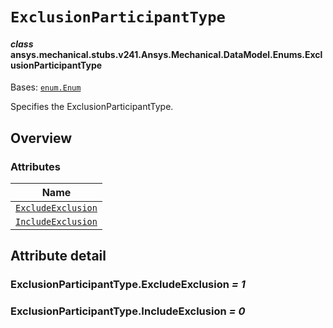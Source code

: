 # `ExclusionParticipantType`

<a id="ansys.mechanical.stubs.v241.Ansys.Mechanical.DataModel.Enums.ExclusionParticipantType"></a>

#### *class* ansys.mechanical.stubs.v241.Ansys.Mechanical.DataModel.Enums.ExclusionParticipantType

Bases: [`enum.Enum`](https://docs.python.org/3/library/enum.html#enum.Enum)

Specifies the ExclusionParticipantType.

<!-- !! processed by numpydoc !! -->

<a id="overview"></a>

## Overview

### Attributes

| Name |
| -------------------------------------------------------------------- |
| [`ExcludeExclusion`](#ExclusionParticipantType.ExcludeExclusion) |
| [`IncludeExclusion`](#ExclusionParticipantType.IncludeExclusion) |

<a id="attribute-detail"></a>

## Attribute detail

<a id="ExclusionParticipantType.ExcludeExclusion"></a>

### ExclusionParticipantType.ExcludeExclusion *= 1*

<a id="ExclusionParticipantType.IncludeExclusion"></a>

### ExclusionParticipantType.IncludeExclusion *= 0*


